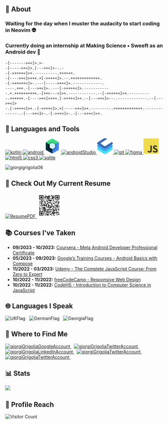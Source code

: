 ## 📝 About
### Waiting for the day when I muster the audacity to start coding in Neovim 👽
### Currently doing an internship at **Making Science • Sweeft** as an Android dev 🤖

```brainfuck
-[------->+<]>.>-
-[----->+<]>.[--->+<]>--.-
-[->++++<]>+.----------.++++++.
-[---->+<]>+++.+[->+++<]>.--.+++++++++++++.
-[->+++++<]>-.---[----->++<]>.-------------.
----.+++.-[--->+<]>-.---[->++++<]>.-----------
-.+.++++++++++.-[++>---<]>+.------------.--[->++++<]>+.---------
-.++++++.-[---->+<]>+++.[->+++<]>+.--[--->+<]>---.-------------.--[--->+<]>
-.[->+++<]>+.-[->+++<]>.+[----->+<]>+.---------.+++++++++++++.--------------.-[--->+<]>-.-[->++<]>-.-[--->++<]>+.
```

## 🚀 Languages and Tools
<p align="left">
  <a href="https://kotlinlang.org" target="_blank" rel="noreferrer"> 
    <img src="https://www.vectorlogo.zone/logos/kotlinlang/kotlinlang-icon.svg" title="Kotlin" alt="kotlin" width="50" height="50"/> 
  </a>
  
  <a href="https://developer.android.com" target="_blank" rel="noreferrer"> 
    <img src="https://www.vectorlogo.zone/logos/android/android-icon.svg" title="Android" alt="android" width="50" height="50"/> 
  </a> 
  
  <a href="https://developer.android.com/jetpack/compose" target="_blank" rel="noreferrer"> 
    <img src="JCLogo.png" title="Jetpack Compose" alt="jetpackCompose" width="50" height="50"/> 
  </a> 

  <a href="https://developer.android.com/studio" target="_blank" rel="noreferrer"> 
    <img src="https://cdn.jsdelivr.net/gh/devicons/devicon/icons/androidstudio/androidstudio-original.svg" title="Android Studio" alt="androidStudio" width="50" height="50"/> 
  </a> 

  <a href="https://coil-kt.github.io/coil/" target="_blank" rel="noreferrer"> 
    <img src="CoilLogoSVG.png" title="Coil" alt="coil" width="50" height="50"/> 
  </a>

  <a href="https://git-scm.com/" target="_blank" rel="noreferrer"> 
    <img src="https://www.vectorlogo.zone/logos/git-scm/git-scm-icon.svg" title="Git" alt="git" width="50" height="50"/> 
  </a>

  <a href="https://www.figma.com/" target="_blank" rel="noreferrer"> 
    <img src="https://www.vectorlogo.zone/logos/figma/figma-icon.svg" title="Figma" alt="figma" width="50" height="50"/> 
  </a>

  <a href="https://developer.mozilla.org/en-US/docs/Web/JavaScript" target="_blank" rel="noreferrer"> 
    <img src="https://raw.githubusercontent.com/devicons/devicon/master/icons/javascript/javascript-original.svg" title="JavaScript" alt="javascript" width="50" height="50"/> 
  </a>

  <a href="https://www.w3.org/html/" target="_blank" rel="noreferrer"> 
    <img src="https://cdn.jsdelivr.net/gh/devicons/devicon/icons/html5/html5-plain-wordmark.svg" title="HTML" alt="html5" width="50" height="50"/> 
  </a>
  
  <a href="https://www.w3schools.com/css/" target="_blank" rel="noreferrer"> 
    <img src="https://cdn.jsdelivr.net/gh/devicons/devicon/icons/css3/css3-plain-wordmark.svg" title="CSS" alt="css3" width="50" height="50"/> 
  </a> 

  <a href="https://www.sqlite.org/" target="_blank" rel="noreferrer"> 
    <img src="https://cdn.jsdelivr.net/gh/devicons/devicon/icons/sqlite/sqlite-original.svg" alt="sqlite" title="SQLite" width="50" height="50"/> 
  </a>
</p>

<p align="left">
  <img src="https://github-readme-stats.vercel.app/api/top-langs?username=giorgigrigolia06&show_icons=true&locale=en&layout=compact&theme=transparent" alt="giorgigrigolia06" />
</p>

## 📄 Check Out My Current Resume
<p align="left">
  <a href="https://drive.google.com/file/d/1RDdMqasb2itvYIFWmwlmTyudNiFC7STs/view?usp=drive_link" target="_blank" rel="noreferrer">
    <img src="https://www.svgrepo.com/show/103036/pdf.svg" title="Resume on Google Drive" alt="ResumePDF" height="80" width="80"/>
  </a>
    <img src="ResumeQRCodePDF.png" title="Resume on Google Drive QR Code" alt="ResumeQRCodePDF" height="80" width="80">
</p>

## 📚 Courses I've Taken
- **09/2023 - 10/2023:** [Coursera - Meta Android Developer Professional Certificate](https://www.coursera.org/professional-certificates/meta-android-developer)
- **05/2023 - 09/2023:** [Google’s Training Courses - Android Basics with Compose](https://developer.android.com/courses/android-basics-compose/course)
- **11/2022 - 03/2023:** [Udemy - The Complete JavaScript Course: From Zero to Expert](https://www.udemy.com/course/the-complete-javascript-course/)
- **10/2022 - 11/2022:** [freeCodeCamp - Responsive Web Design](https://freecodecamp.org/certification/Giorgi_Grigolia/responsive-web-design)
- **10/2022 - 11/2022:** [CodeHS - Introduction to Computer Science in JavaScript](https://codehs.com/certificate/j1YlGm)
  
## 🌐 Languages I Speak
<p align="left">
  <a>
    <img src="https://flagicons.lipis.dev/flags/4x3/gb.svg" title="English" alt="UKFlag" height="60" width="60"/>
  </a>&nbsp;

  <a>
  <img src="https://flagicons.lipis.dev/flags/4x3/de.svg" title="German" alt="GermanFlag" height="60" width="60"/>
  </a>&nbsp;
  
  <img src="https://flagicons.lipis.dev/flags/4x3/ge.svg" title="Georgian" alt="GeorgiaFlag" height="60" width="60"/>
</p>

## 📍 Where to Find Me
<p align="left">
  <a href="https://g.dev/giorgiGrigolia" target="_blank" rel="noreferrer">
    <img src="https://upload.wikimedia.org/wikipedia/commons/5/53/Google_%22G%22_Logo.svg" title="Google Developer Profile" alt="giorgiGrigoliaGoogleAccount" height="40" width="40" />
  </a>&nbsp;

  <a href="mailto:grigolialive@gmail.com" target="_blank" rel="noreferrer">
  <img src="https://upload.wikimedia.org/wikipedia/commons/7/7e/Gmail_icon_%282020%29.svg" alt="giorgiGrigoliaTwitterAccount" title="Gmail" alt="GiorgiGrigoliaGmail" height="40" width="40" />
  </a>&nbsp;

  <a href="https://www.linkedin.com/in/giorgigrigolia/" target="_blank" rel="noreferrer">
  <img src="https://www.vectorlogo.zone/logos/linkedin/linkedin-icon.svg" alt="giorgiGrigoliaLinkedInAccount" title="LinkedIn" alt="giorgiGrigoliaLinkedInAccount" height="40" width="40" />
  </a>&nbsp;
  
  <a href="https://twitter.com/lifad_06" target="_blank" rel="noreferrer">
  <img src="https://raw.githubusercontent.com/rahuldkjain/github-profile-readme-generator/master/src/images/icons/Social/twitter.svg" alt="giorgiGrigoliaTwitterAccount" title="Twitter" alt="giorgiGrigoliaTwitterAccount" height="40" width="40" />
  </a>&nbsp;

<a href="https://medium.com/@giorgiGrigolia" target="_blank" rel="noreferrer">
  <img src="https://www.svgrepo.com/show/354057/medium-icon.svg" alt="giorgiGrigoliaTwitterAccount" title="Medium" alt="giorgiGrigoliaMediumAccount" height="40" width="40" />
  </a>&nbsp;
</p>

## 📊 Stats
<p align="left">
  <img src="https://github-profile-summary-cards.vercel.app/api/cards/profile-details?username=GiorgiGrigolia06&theme=transparent"/>  
</p>

## 🎯 Profile Reach
![Visitor Count](https://profile-counter.glitch.me/giorgigrigolia06/count.svg)

